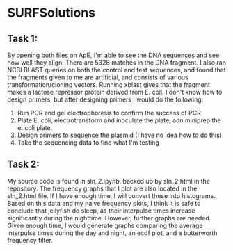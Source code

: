# SURFSolutions

## Task 1:
By opening both files on ApE, I'm able to see the DNA sequences and see how well they align. There are 5328 matches in the DNA fragment. I also ran NCBI BLAST queries on both the control and test sequences, and found that the fragments given to me are artificial, and consists of various transformation/cloning vectors. Running xblast gives that the fragment makes a lactose repressor protein derived from E. coli. I don't know how to design primers, but after designing primers I would do the following:<br />
  
 1. Run PCR and gel electrophoresis to confirm the success of PCR <br />
 2. Plate E. coli, electrotransform and inoculate the plate, adn miniprep the e. coli plate.<br />
 3. Design primers to sequence the plasmid (I have no idea how to do this)<br />
 4. Take the sequencing data to find what I'm testing<br />


## Task 2:

My source code is found in sln_2.ipynb, backed up by sln_2.html in the repository. The frequency graphs that I plot are also located in the sln_2.html file. If I have enough time, I will convert these into histograms. Based on this data and my naive frequency plots, I think it is safe to conclude that jellyfish do sleep, as their interpulse times increase significantly during the nighttime. However, further graphs are needed. Given enough time, I would generate graphs comparing the average interpulse times during the day and night, an ecdf plot, and a butterworth frequency filter.

